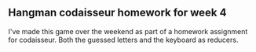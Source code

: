 ## Hangman codaisseur homework for week 4
I've made this game over the weekend as part of a homework assignment for codaisseur. Both the guessed letters and the keyboard as reducers.